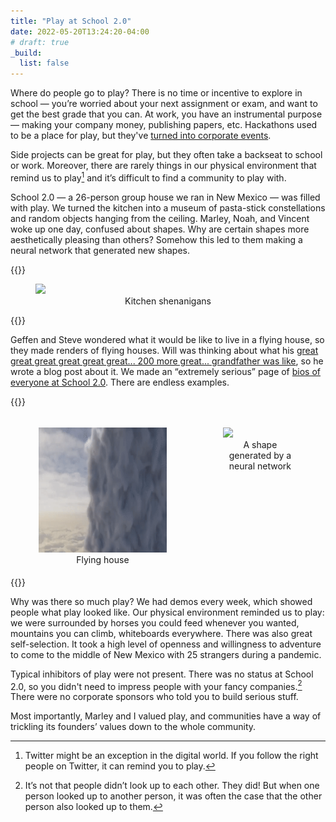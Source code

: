 ```yaml
---
title: "Play at School 2.0"
date: 2022-05-20T13:24:20-04:00
# draft: true
_build:
  list: false
---
```


Where do people go to play? There is no time or incentive to explore in school — you’re worried about your next assignment or exam, and want to get the best grade that you can. At work, you have an instrumental purpose — making your company money, publishing papers, etc. Hackathons used to be a place for play, but they've [turned into corporate events](https://jzhao.xyz/posts/hackathons/?ref=home).

Side projects can be great for play, but they often take a backseat to school or work. Moreover, there are rarely things in our physical environment that remind us to play[^1] and it’s difficult to find a community to play with.

School 2.0 — a 26-person group house we ran in New Mexico — was filled with play. We turned the kitchen into a museum of pasta-stick constellations and random objects hanging from the ceiling. Marley, Noah, and Vincent woke up one day, confused about shapes. Why are certain shapes more aesthetically pleasing than others? Somehow this led to them making a neural network that generated new shapes.

{{<rawhtml>}}

<figure>

<img src="https://paper-attachments.dropbox.com/s_5113A39C96528DE120DCBFBB56CDF0687ED8A5D778619B8407A209BB835AF7CF_1653058262721_img_20201118_022851.jpg" width="300px">
<figcaption style="text-align: center">Kitchen shenanigans</figcaption>

</figure>

{{</rawhtml>}}

Geffen and Steve wondered what it would be like to live in a flying house, so they made renders of flying houses. Will was thinking about what his [great great great great great great... 200 more great... grandfather was like](https://www.welcometothecosmos.com/post/History%20of%20Life), so he wrote a blog post about it. We made an “extremely serious” page of [bios of everyone at School 2.0](https://bio.school2point0.com/). There are endless examples.

{{<rawhtml>}}

<div class="row" style="display: flex">

<div class="col" style="flex: 50%; padding: 5px;">
<figure>
<img src="/play-at-s2/flyinghouse.gif" style="height: 200px">
<figcaption style="text-align: center">Flying house</figcaption>
</div>
</figure>

<!-- <div class="col" style="flex: 50%; padding: 5px;">
<figure>
<img src="https://paper-attachments.dropbox.com/s_5113A39C96528DE120DCBFBB56CDF0687ED8A5D778619B8407A209BB835AF7CF_1653065005826_Screen+Shot+2022-05-20+at+12.43.21+PM.png" style="height: 200px">
<figcaption style="text-align: center">Timeline of famous people (<a href="https://www.welcometothecosmos.com/history-timeline">link</a>)</figcaption>
</div>
</figure> -->

<div class="col" style="flex: 33%; padding: 5px;">
<figure>
<img src="https://paper-attachments.dropbox.com/s_5CAE4584F2CAAA72828D3A17EECDCAA7711159F0F4B53F18980C106180F63D18_1636691026629_shapes.png" style="height: 200px">
<figcaption style="text-align: center">A shape generated by a neural network</figcaption>

</figure>
</div>
</div>
{{</rawhtml>}}

Why was there so much play? We had demos every week, which showed people what play looked like. Our physical environment reminded us to play: we were surrounded by horses you could feed whenever you wanted, mountains you can climb, whiteboards everywhere. There was also great self-selection. It took a high level of openness and willingness to adventure to come to the middle of New Mexico with 25 strangers during a pandemic.

Typical inhibitors of play were not present. There was no status at School 2.0, so you didn't need to impress people with your fancy companies.[^2] There were no corporate sponsors who told you to build serious stuff.

Most importantly, Marley and I valued play, and communities have a way of trickling its founders’ values down to the whole community.

[^1]: Twitter might be an exception in the digital world. If you follow the right people on Twitter, it can remind you to play.
[^2]: It’s not that people didn’t look up to each other. They did! But when one person looked up to another person, it was often the case that the other person also looked up to them.
